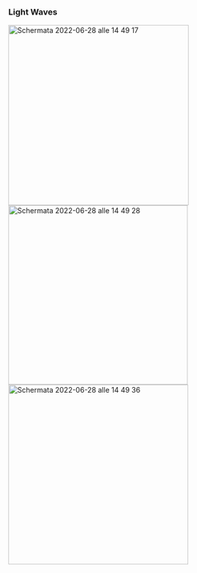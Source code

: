 ### Light Waves 

<img width="360" alt="Schermata 2022-06-28 alle 14 49 17" src="https://user-images.githubusercontent.com/101118175/176183327-6aba6dae-72d0-407e-9341-60e42756b017.png"> <img width="358" alt="Schermata 2022-06-28 alle 14 49 28" src="https://user-images.githubusercontent.com/101118175/176183340-d305a169-a494-4ad1-9820-4801280b3c14.png"> <img width="359" alt="Schermata 2022-06-28 alle 14 49 36" src="https://user-images.githubusercontent.com/101118175/176183342-b4d2cf1e-1ef5-49f4-89ee-277a394d42be.png">
